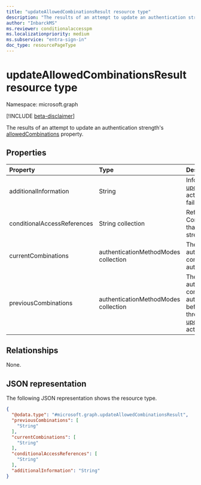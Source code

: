 ```yaml
---
title: "updateAllowedCombinationsResult resource type"
description: "The results of an attempt to update an authentication strength's allowed authentication method combinations."
author: "InbarckMS"
ms.reviewer: conditionalaccesspm
ms.localizationpriority: medium
ms.subservice: "entra-sign-in"
doc_type: resourcePageType
---
```


# updateAllowedCombinationsResult resource type

Namespace: microsoft.graph

[!INCLUDE [beta-disclaimer](../../includes/beta-disclaimer.md)]

The results of an attempt to update an authentication strength's [allowedCombinations](../resources/authenticationstrengthpolicy.md) property.

## Properties
|Property|Type|Description|
|:---|:---|:---|
|additionalInformation|String|Information about why the [updateAllowedCombinations](../api/authenticationstrengthpolicy-updateallowedcombinations.md) action was successful or failed.|
|conditionalAccessReferences|String collection|References to existing Conditional Access policies that use this authentication strength.|
|currentCombinations|authenticationMethodModes collection|The list of current authentication method combinations allowed by the authentication strength.|
|previousCombinations|authenticationMethodModes collection|The list of former authentication method combinations allowed by the authentication strength before they were updated through the [updateAllowedCombinations](../api/authenticationstrengthpolicy-updateallowedcombinations.md) action.|

## Relationships
None.

## JSON representation
The following JSON representation shows the resource type.
<!-- {
  "blockType": "resource",
  "@odata.type": "microsoft.graph.updateAllowedCombinationsResult"
}
-->
``` json
{
  "@odata.type": "#microsoft.graph.updateAllowedCombinationsResult",
  "previousCombinations": [
    "String"
  ],
  "currentCombinations": [
    "String"
  ],
  "conditionalAccessReferences": [
    "String"
  ],
  "additionalInformation": "String"
}
```


